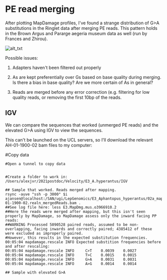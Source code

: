 # PE read merging

After plotting MapDamage profiles, I've found a strange distribution of G>A substitutions in the Ringlet data after merging PE reads. This pattern holds in the Brown Argus and Pararge aegeria museum data as well (run by Frances and Zhirou). 

![alt_txt][Fig1]

[Fig1]:https://user-images.githubusercontent.com/12142475/141117504-0e913f6f-fe53-4ccb-960f-d9c2220edf5b.png


Possible issues: 

1) Adapters haven't been filtered out properly

2) As are kept preferentially over Gs based on base quality during merging. Is there a bias in base quality? Are we more certain of As in general? 

3) Reads are merged before any error correction (e.g. filtering for low quality reads, or removing the first 10bp of the reads. 


## IGV

We can compare the sequences that worked (unmerged PE reads) and the elevated G>A using IGV to view the sequences. 

This can't be launched on the UCL servers, so I'll download the relevant AH-01-1900-02 bam files to my computer:


#Copy data
```
#Open a tunnel to copy data


#Create a folder to work in: 
/Users/alexjvr/2021postdoc/Velocity/E3_A.hyperantus/IGV

## Sample that worked. Reads merged after mapping. 
rsync -auve "ssh -p 3000" $i ajansen@localhost:/SAN/ugi/LepGenomics/E3_Aphantopus_hyperantus/02a_mapped_museum/AH-01-1900-02.realn_mergedReads.bam .
##See log file here: less E3.MapDmg.mus.o3966910.2
##Here the reads were merged after mapping, but this isn't seen properly by MapDamage, so MapDamage assess only the inward facing PP reads: 
##WARNING Processed 5090528 paired reads, assumed to be non-overlapping, facing inwards and correctly paired; 4385412 of these were excluded as improperly paired.
#However, this results in the expected substitution frequencies. 
00:05:04 mapdamage.rescale INFO Expected substition frequencies before and after rescaling:
00:05:04 mapdamage.rescale INFO     C>T    0.0039    0.0027
00:05:04 mapdamage.rescale INFO     T>C    0.0015    0.0015
00:05:04 mapdamage.rescale INFO     G>A    0.0031    0.0031
00:05:04 mapdamage.rescale INFO     A>G    0.0014    0.0014

## Sample with elevated G>A

```
